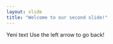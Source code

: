 ```yaml
---
layout: slide
title: "Welcome to our second slide!"
---
```

Yeni text
Use the left arrow to go back!
